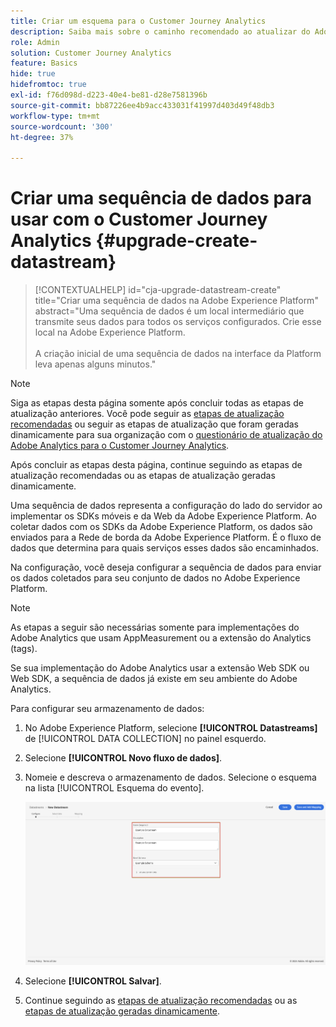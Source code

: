 ```yaml
---
title: Criar um esquema para o Customer Journey Analytics
description: Saiba mais sobre o caminho recomendado ao atualizar do Adobe Analytics para o Customer Journey Analytics
role: Admin
solution: Customer Journey Analytics
feature: Basics
hide: true
hidefromtoc: true
exl-id: f76d098d-d223-40e4-be81-d28e7581396b
source-git-commit: bb87226ee4b9acc433031f41997d403d49f48db3
workflow-type: tm+mt
source-wordcount: '300'
ht-degree: 37%

---
```


# Criar uma sequência de dados para usar com o Customer Journey Analytics {#upgrade-create-datastream}

<!-- markdownlint-disable MD034 -->

>[!CONTEXTUALHELP]
>id="cja-upgrade-datastream-create"
>title="Criar uma sequência de dados na Adobe Experience Platform"
>abstract="Uma sequência de dados é um local intermediário que transmite seus dados para todos os serviços configurados. Crie esse local na Adobe Experience Platform.<br><br>A criação inicial de uma sequência de dados na interface da Platform leva apenas alguns minutos."

<!-- markdownlint-enable MD034 -->

>[!NOTE]
> 
>Siga as etapas desta página somente após concluir todas as etapas de atualização anteriores. Você pode seguir as [etapas de atualização recomendadas](/help/getting-started/cja-upgrade/cja-upgrade-recommendations.md#recommended-upgrade-steps-for-most-organizations) ou seguir as etapas de atualização que foram geradas dinamicamente para sua organização com o [questionário de atualização do Adobe Analytics para o Customer Journey Analytics](https://gigazelle.github.io/cja-ttv/).
>
>Após concluir as etapas desta página, continue seguindo as etapas de atualização recomendadas ou as etapas de atualização geradas dinamicamente.

<!-- Should we single source this instead of duplicate it? The following steps were copied from: /help/data-ingestion/aepwebsdk.md-->

Uma sequência de dados representa a configuração do lado do servidor ao implementar os SDKs móveis e da Web da Adobe Experience Platform. Ao coletar dados com os SDKs da Adobe Experience Platform, os dados são enviados para a Rede de borda da Adobe Experience Platform. É o fluxo de dados que determina para quais serviços esses dados são encaminhados.

Na configuração, você deseja configurar a sequência de dados para enviar os dados coletados para seu conjunto de dados no Adobe Experience Platform.

>[!NOTE]
>
>As etapas a seguir são necessárias somente para implementações do Adobe Analytics que usam AppMeasurement ou a extensão do Analytics (tags).
>
>Se sua implementação do Adobe Analytics usar a extensão Web SDK ou Web SDK, a sequência de dados já existe em seu ambiente do Adobe Analytics.

Para configurar seu armazenamento de dados:

1. No Adobe Experience Platform, selecione **[!UICONTROL Datastreams]** de [!UICONTROL DATA COLLECTION] no painel esquerdo.

1. Selecione **[!UICONTROL Novo fluxo de dados]**.

1. Nomeie e descreva o armazenamento de dados. Selecione o esquema na lista [!UICONTROL Esquema do evento].

   ![Novo fluxo de dados](assets/new-datastream.png)

1. Selecione **[!UICONTROL Salvar]**.

1. Continue seguindo as [etapas de atualização recomendadas](/help/getting-started/cja-upgrade/cja-upgrade-recommendations.md#recommended-upgrade-steps-for-most-organizations) ou as [etapas de atualização geradas dinamicamente](https://gigazelle.github.io/cja-ttv/).
